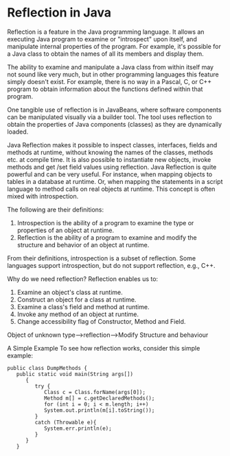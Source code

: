 # Reflection in Java

Reflection is a feature in the Java programming language. It allows an executing Java program to examine or "introspect" upon itself, and manipulate internal properties of the program. For example, it's possible for a Java class to obtain the names of all its members and display them.

The ability to examine and manipulate a Java class from within itself may not sound like very much, but in other programming languages this feature simply doesn't exist. For example, there is no way in a Pascal, C, or C++ program to obtain information about the functions defined within that program.

One tangible use of reflection is in JavaBeans, where software components can be manipulated visually via a builder tool. The tool uses reflection to obtain the properties of Java components (classes) as they are dynamically loaded.

Java Reflection makes it possible to inspect classes, interfaces, fields and methods at runtime, without knowing the names of the classes, methods etc. at compile time.
It is also possible to instantiate new objects, invoke methods and get /set field values using reflection. Java Reflection is quite powerful and can be very useful. For instance, when mapping objects to tables in a database at runtime. Or, when mapping the statements in a script language to method calls on real objects at runtime.
This concept is often mixed with introspection. 

The following are their definitions: 
1. Introspection is the ability of a program to examine the type or properties of an object at runtime. 
2. Reflection is the ability of a program to examine and modify the structure and behavior of an object at runtime.

From their definitions, introspection is a subset of reflection. Some languages support introspection, but do not support reflection, e.g., C++.

Why do we need reflection? 
Reflection enables us to: 
1. Examine an object's class at runtime. 
2. Construct an object for a class at runtime. 
3. Examine a class's field and method at runtime. 
4. Invoke any method of an object at runtime. 
5. Change accessibility flag of Constructor, Method and Field.
 
Object of unknown type-->reflection-->Modify Structure and behaviour


A Simple Example
To see how reflection works, consider this simple example:
```
public class DumpMethods {
   public static void main(String args[])
      {
         try {
            Class c = Class.forName(args[0]);
            Method m[] = c.getDeclaredMethods();
            for (int i = 0; i < m.length; i++)
            System.out.println(m[i].toString());
         }
         catch (Throwable e){
            System.err.println(e);
         }
      }
   }
```
